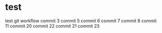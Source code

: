 # test
test git workflow
commit 3
commit 5
commit 6
commit 7
commit 8
commit 11
commit 20
commit 22
commit 21
commit 23

